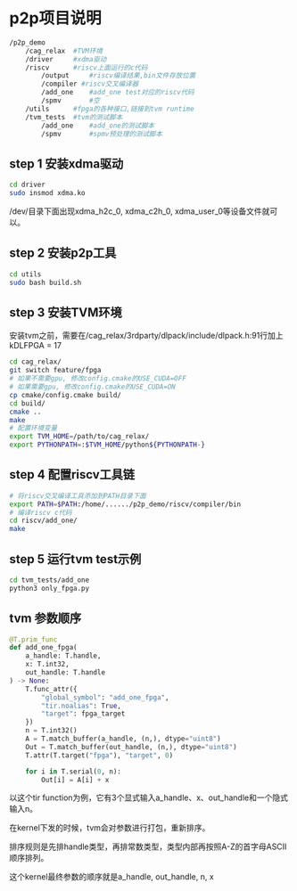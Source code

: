 # p2p项目说明

```bash
/p2p_demo
    /cag_relax 	#TVM环境
    /driver 	#xdma驱动
    /riscv		#riscv上面运行的c代码
    	/output 	#riscv编译结果,bin文件存放位置
    	/compiler #riscv交叉编译器
    	/add_one	#add_one test对应的riscv代码
    	/spmv		#空
    /utils		#fpga的各种接口,链接到tvm runtime
    /tvm_tests	#tvm的测试脚本
    	/add_one 	#add_one的测试脚本
    	/spmv		#spmv预处理的测试脚本
```

## step 1 安装xdma驱动

```bash
cd driver
sudo insmod xdma.ko
```

/dev/目录下面出现xdma_h2c_0, xdma_c2h_0, xdma_user_0等设备文件就可以。

## step 2 安装p2p工具

```bash
cd utils
sudo bash build.sh
```

## step 3 安装TVM环境

安装tvm之前，需要在/cag_relax/3rdparty/dlpack/include/dlpack.h:91行加上kDLFPGA = 17

```bash
cd cag_relax/
git switch feature/fpga
# 如果不需要gpu, 修改config.cmake的USE_CUDA=OFF
# 如果需要gpu, 修改config.cmake的USE_CUDA=ON
cp cmake/config.cmake build/
cd build/
cmake ..
make
# 配置环境变量
export TVM_HOME=/path/to/cag_relax/
export PYTHONPATH=:$TVM_HOME/python${PYTHONPATH-}
```

## step 4 配置riscv工具链

```bash
# 将riscv交叉编译工具添加到PATH目录下面
export PATH=$PATH:/home/....../p2p_demo/riscv/compiler/bin
# 编译riscv c代码
cd riscv/add_one/
make
```

## step 5 运行tvm test示例

```bash
cd tvm_tests/add_one
python3 only_fpga.py
```

## tvm 参数顺序

```python
@T.prim_func
def add_one_fpga(
	a_handle: T.handle,
	x: T.int32,
	out_handle: T.handle
) -> None:
	T.func_attr({
		"global_symbol": "add_one_fpga",
		"tir.noalias": True,
		"target": fpga_target
	})
	n = T.int32()
	A = T.match_buffer(a_handle, (n,), dtype="uint8")
	Out = T.match_buffer(out_handle, (n,), dtype="uint8")
	T.attr(T.target("fpga"), "target", 0)

	for i in T.serial(0, n):
		Out[i] = A[i] + x
```
以这个tir function为例，它有3个显式输入a_handle、x、out_handle和一个隐式输入n。

在kernel下发的时候，tvm会对参数进行打包，重新排序。

排序规则是先排handle类型，再排常数类型，类型内部再按照A-Z的首字母ASCII顺序排列。

这个kernel最终参数的顺序就是a_handle, out_handle, n, x